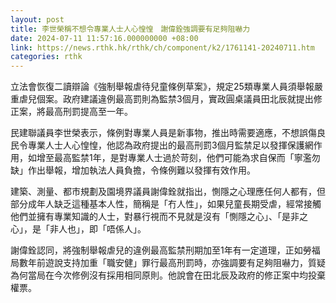 ```yaml
---
layout: post
title: 李世榮稱不想令專業人士人心惶惶　謝偉銓強調要有足夠阻嚇力
date: 2024-07-11 11:57:16.000000000 +08:00
link: https://news.rthk.hk/rthk/ch/component/k2/1761141-20240711.htm
categories: rthk
---
```


立法會恢復二讀辯論《強制舉報虐待兒童條例草案》，規定25類專業人員須舉報嚴重虐兒個案。政府建議違例最高罰則為監禁3個月，實政圓桌議員田北辰就提出修正案，將最高刑罰提高至一年。

民建聯議員李世榮表示，條例對專業人員是新事物，推出時需要適應，不想誤傷良民令專業人士人心惶惶，他認為政府提出的最高刑罰3個月監禁足以發揮保護網作用，如增至最高監禁1年，是對專業人士過於苛刻，他們可能為求自保而「寧濫勿缺」作出舉報，增加執法人員負擔，令條例難以發揮有效作用。

建築、測量、都市規劃及園境界議員謝偉銓就指出，惻隱之心理應任何人都有，但部分成年人缺乏這種基本人性，簡稱是「冇人性」，如果兒童長期受虐，經常接觸他們並擁有專業知識的人士，對暴行視而不見就是沒有「惻隱之心」、「是非之心」，是「非人也」，即「唔係人」。

謝偉銓認同，將強制舉報虐兒的違例最高監禁刑期加至1年有一定道理，正如勞福局數年前遊說支持加重「職安健」罪行最高刑罰時，亦強調要有足夠阻嚇力，質疑為何當局在今次修例沒有採用相同原則。他說會在田北辰及政府的修正案中均投棄權票。
